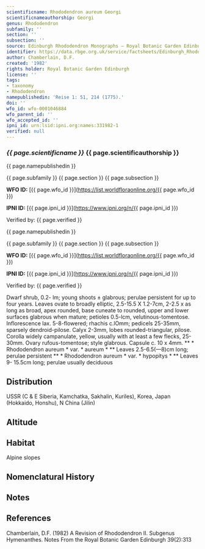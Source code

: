 ```yaml
---
scientificname: Rhododendron aureum Georgi
scientificnameauthorship: Georgi
genus: Rhododendron
subfamily: ''
section: ''
subsection: ''
source: Edinburgh Rhododendron Monographs – Royal Botanic Garden Edinburgh
identifier: https://data.rbge.org.uk/service/factsheets/Edinburgh_Rhododendron_Monographs.xhtml
author: Chamberlain, D.F.
created: '1982'
rights holder: Royal Botanic Garden Edinburgh
license: ''
tags:
- taxonomy
- Rhododendron
namepublishedin: 'Reise 1: 51, 214 (1775).'
doi: ''
wfo_id: wfo-0001046884
wfo_parent_id: ''
wfo_accepted_id: ''
ipni_id: urn:lsid:ipni.org:names:331982-1
verified: null
---
```

### _{{ page.scientificname }}_ {{ page.scientificauthorship }}
 {{ page.namepublishedin }}

{{ page.subfamily }} {{ page.section }} {{ page.subsection }}

**WFO ID:** [{{ page.wfo_id }}](https://list.worldfloraonline.org/{{ page.wfo_id }})

**IPNI ID:** [{{ page.ipni_id }}](https://www.ipni.org/n/{{ page.ipni_id }})

Verified by: {{ page.verified }}

 {{ page.namepublishedin }}

{{ page.subfamily }} {{ page.section }} {{ page.subsection }}

**WFO ID:** [{{ page.wfo_id }}](https://list.worldfloraonline.org/{{ page.wfo_id }})

**IPNI ID:** [{{ page.ipni_id }}](https://www.ipni.org/n/{{ page.ipni_id }})

Verified by: {{ page.verified }}



Dwarf shrub, 0.2- lm; young shoots ± glabrous; perulae persistent for up to four years. Leaves ovate to broadly elliptic, 2.5-15.5 X 1.2-7cm, 2-2.5 x as long as broad, apex rounded, base cuneate to rounded, upper and lower surfaces glabrous when mature; petioles 0.5-lcm, velutinous-tomentose. Inflorescence lax. 5-8-flowered; rhachis c.lOmm; pedicels 25-35mm, sparsely dendroid-pilose. Calyx 2-3mm, lobes rounded-triangular, pilose. Corolla widely campanulate, yellow, usually with at least a few flecks, 25-30mm. Ovary rufous-tomentose; style glabrous. Capsule c. 10 x 4mm. ** * Rhododendron aureum * var. * aureum * ** Leaves 2.5-6.5(—8)cm long; perulae persistent ** * Rhododendron aureum * var. * hypopitys * ** Leaves 9- 15.5cm long; perulae usually deciduous

## Distribution
USSR (C & E Siberia, Kamchatka, Sakhalin, Kuriles), Korea, Japan (Hokkaido, Honshu), N China (Jilin)

## Altitude


## Habitat
Alpine slopes

## Nomenclatural History

                       
## Notes


## References

Chamberlain, D.F. (1982) A Revision of Rhododendron II. Subgenus Hymenanthes. Notes From the Royal Botanic Garden Edinburgh 39(2):313
